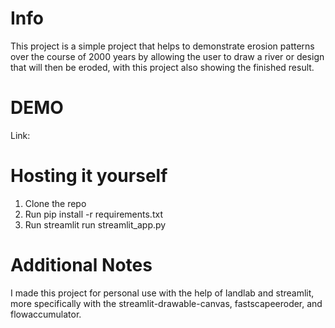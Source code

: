 # Info
This project is a simple project that helps to demonstrate erosion patterns over the course of 2000 years by allowing the user to draw a river or design that will then be eroded, with this project also showing the finished result.

# DEMO
Link:

# Hosting it yourself
1. Clone the repo
2. Run pip install -r requirements.txt
3. Run streamlit run streamlit_app.py

# Additional Notes
I made this project for personal use with the help of landlab and streamlit, more specifically with the streamlit-drawable-canvas, fastscapeeroder, and flowaccumulator. 